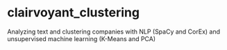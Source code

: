 # clairvoyant_clustering
Analyzing text and clustering companies with NLP (SpaCy and CorEx) and unsupervised machine learning (K-Means and PCA)
